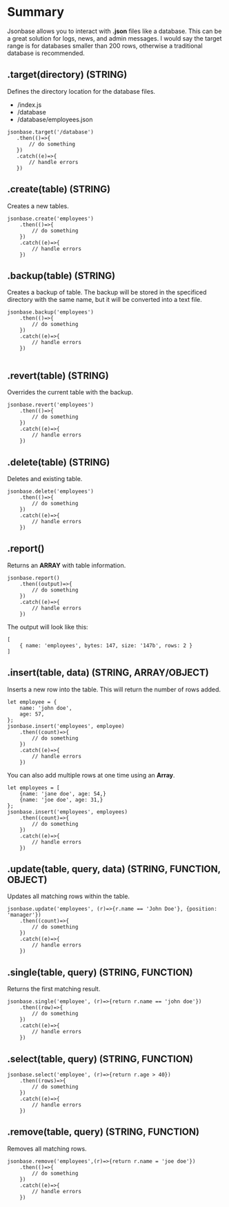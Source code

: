 # Summary  
  
Jsonbase allows you to interact with **.json** files like a database. This can be a great solution for logs, news, and admin messages. I would say the target range is for databases smaller than 200 rows, otherwise a traditional database is recommended.
  
## .target(directory) (STRING)

Defines the directory location for the database files.

* /index.js
* /database
* /database/employees.json

```  
jsonbase.target('/database')
   .then(()=>{
       // do something
   })
   .catch((e)=>{
       // handle errors
   })
```


## .create(table) (STRING)

Creates a new tables.  
  
```  
jsonbase.create('employees')
    .then(()=>{
        // do something
    })
    .catch((e)=>{
        // handle errors
    })
```

## .backup(table) (STRING)

Creates a backup of table. The backup will be stored in the specificed directory with the same name, but it will be converted into a text file.

```
jsonbase.backup('employees')
	.then(()=>{
		// do something
	})
	.catch((e)=>{
	    // handle errors
	})
  
```


## .revert(table) (STRING)

Overrides the current table with the backup.

```  
jsonbase.revert('employees')  
	.then(()=>{
		// do something
	})
	.catch((e)=>{
	    // handle errors
	})
```

## .delete(table) (STRING)

Deletes and existing table.

```  
jsonbase.delete('employees')  
	.then(()=>{
		// do something
	})
	.catch((e)=>{
	    // handle errors
	})
```
 
## .report()

Returns an **ARRAY** with table information.

```  
jsonbase.report()
    .then((output)=>{
        // do something    
	})
	.catch((e)=>{
	    // handle errors
	})
```  


The output will look like this:  

```    
[
    { name: 'employees', bytes: 147, size: '147b', rows: 2 }
]  
```

## .insert(table, data) (STRING, ARRAY/OBJECT)

Inserts a new row into the table. This will return the number of rows added.

```
let employee = {
    name: 'john doe',
    age: 57,
};
jsonbase.insert('employees', employee)
    .then((count)=>{
        // do something
    })
    .catch((e)=>{
        // handle errors
    })
```

You can also add multiple rows at one time using an **Array**.


```
let employees = [
	{name: 'jane doe', age: 54,}
	{name: 'joe doe', age: 31,}	
};
jsonbase.insert('employees', employees)
    .then((count)=>{
        // do something
    })
    .catch((e)=>{
        // handle errors
    })
```

## .update(table, query, data) (STRING, FUNCTION, OBJECT)

Updates all matching rows within the table.

```
jsonbase.update('employees', (r)=>{r.name == 'John Doe'}, {position: 'manager'})
    .then((count)=>{
        // do something
    })
    .catch((e)=>{
        // handle errors
    })
```

## .single(table, query) (STRING, FUNCTION)

Returns the first matching result.  

```
jsonbase.single('employee', (r)=>{return r.name == 'john doe'})
    .then((row)=>{
        // do something
    })  
    .catch((e)=>{
        // handle errors
    })
```

## .select(table, query) (STRING, FUNCTION)

```
jsonbase.select('employee', (r)=>{return r.age > 40})
    .then((rows)=>{
        // do something
    })  
    .catch((e)=>{
        // handle errors
    })
```

## .remove(table, query) (STRING, FUNCTION)

Removes all matching rows.

```
jsonbase.remove('employees',(r)=>{return r.name = 'joe doe'})
    .then(()=>{
        // do something
    })
    .catch((e)=>{
        // handle errors
    })
```


